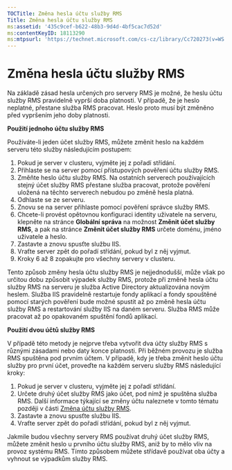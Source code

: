 ```yaml
---
TOCTitle: Změna hesla účtu služby RMS
Title: Změna hesla účtu služby RMS
ms:assetid: '435c9cef-b622-48b3-9d4d-4bf5cac7d52d'
ms:contentKeyID: 18113290
ms:mtpsurl: 'https://technet.microsoft.com/cs-cz/library/Cc720273(v=WS.10)'
---
```


Změna hesla účtu služby RMS
===========================

Na základě zásad hesla určených pro servery RMS je možné, že heslu účtu služby RMS pravidelně vyprší doba platnosti. V případě, že je heslo neplatné, přestane služba RMS pracovat. Heslo proto musí být změněno před vypršením jeho doby platnosti.

**Použití jednoho účtu služby RMS**

Používáte-li jeden účet služby RMS, můžete změnit heslo na každém serveru této služby následujícím postupem:

1.  Pokud je server v clusteru, vyjměte jej z pořadí střídání.
2.  Přihlaste se na server pomocí přístupových pověření účtu služby RMS.
3.  Změňte heslo účtu služby RMS.
    Na ostatních serverech používajících stejný účet služby RMS přestane služba pracovat, protože pověření uložená na těchto serverech nebudou po změně hesla platná.
4.  Odhlaste se ze serveru.
5.  Znovu se na server přihlaste pomocí pověření správce služby RMS.
6.  Chcete-li provést opětovnou konfiguraci identity uživatele na serveru, klepněte na stránce **Globální správa** na možnost **Změnit účet služby RMS**, a pak na stránce **Změnit účet služby RMS** určete doménu, jméno uživatele a heslo.
7.  Zastavte a znovu spusťte službu IIS.
8.  Vraťte server zpět do pořadí střídání, pokud byl z něj vyjmut.
9.  Kroky 6 až 8 zopakujte pro všechny servery v clusteru.

Tento způsob změny hesla účtu služby RMS je nejjednodušší, může však po určitou dobu způsobit výpadek služby RMS, protože při změně hesla účtu služby RMS na serveru je služba Active Directory aktualizována novým heslem. Služba IIS pravidelně restartuje fondy aplikací a fondy spouštěné pomocí starých pověření bude možné spustit až po změně hesla účtu služby RMS a restartování služby IIS na daném serveru. Služba RMS může pracovat až po opakovaném spuštění fondů aplikací.

**Použití dvou účtů služby RMS**

V případě této metody je nejprve třeba vytvořit dva účty služby RMS s různými zásadami nebo daty konce platnosti. Při běžném provozu je služba RMS spuštěna pod prvním účtem. V případě, kdy je třeba změnit heslo účtu služby pro první účet, proveďte na každém serveru služby RMS následující kroky:

1.  Pokud je server v clusteru, vyjměte jej z pořadí střídání.
2.  Určete druhý účet služby RMS jako účet, pod nímž je spuštěna služba RMS. Další informace týkající se změny účtu naleznete v tomto tématu později v části [Změna účtu služby RMS](https://technet.microsoft.com/f257d66d-b823-41e4-bcb7-7c90eb295238).
3.  Zastavte a znovu spusťte službu IIS.
4.  Vraťte server zpět do pořadí střídání, pokud byl z něj vyjmut.

Jakmile budou všechny servery RMS používat druhý účet služby RMS, můžete změnit heslo u prvního účtu služby RMS, aniž by to mělo vliv na provoz systému RMS. Tímto způsobem můžete střídavě používat oba účty a vyhnout se výpadkům služby RMS.
